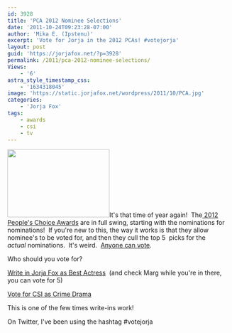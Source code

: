 ```yaml
---
id: 3928
title: 'PCA 2012 Nominee Selections'
date: '2011-10-24T09:23:28-07:00'
author: 'Mika E. (Ipstenu)'
excerpt: 'Vote for Jorja in the 2012 PCAs! #votejorja'
layout: post
guid: 'https://jorjafox.net/?p=3928'
permalink: /2011/pca-2012-nominee-selections/
Views:
    - '6'
astra_style_timestamp_css:
    - '1634318045'
image: 'https://static.jorjafox.net/wordpress/2011/10/PCA.jpg'
categories:
    - 'Jorja Fox'
tags:
    - awards
    - csi
    - tv
---
```


<a href="http://www.peopleschoice.com/pca/"><img class="alignleft size-medium wp-image-3929" title="PCA" src="//static.jorjafox.net/wordpress/2011/10/PCA-230x153.jpg" alt="" width="230" height="153" /></a>It's that time of year again!  The<a href="http://www.peopleschoice.com/pca/"> 2012 People's Choice Awards</a> are in full swing, starting with the nominations for nominations!  If you're new to this, the way it works is that they allow nominee's to be voted for, and then they cull the top 5  picks for the _actual_ nominations.  It's weird.  <a href="http://www.peopleschoice.com/pca/nominations/">Anyone can vote</a>.

Who should you vote for?

<a href="http://www.peopleschoice.com/pca/nominations/vote.jsp?pollId=110018">Write in Jorja Fox as Best Actress</a>  (and check Marg while you're in there, you can vote for 5)

<a href="http://www.peopleschoice.com/pca/nominations/vote.jsp?pollId=110025">Vote for CSI as Crime Drama</a>

This is one of the few times write-ins work!

On Twitter, I've been using the hashtag #votejorja

